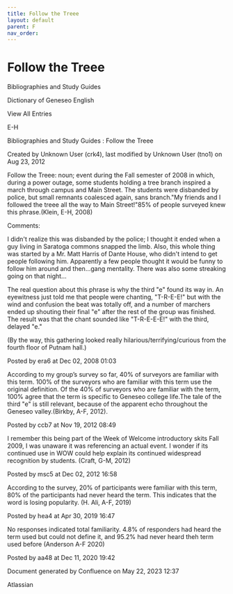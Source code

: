 ```yaml
---
title: Follow the Treee
layout: default
parent: F
nav_order:
---
```


# Follow the Treee

Bibliographies and Study Guides

Dictionary of Geneseo English

View All Entries

E-H

Bibliographies and Study Guides : Follow the Treee

Created by  Unknown User (crk4), last modified by  Unknown User (tno1) on Aug 23, 2012

Follow the Treee: noun; event during the Fall semester of 2008 in which, during a power outage, some students holding a tree branch inspired a march through campus and Main Street. The students were disbanded by police, but small remnants coalesced again, sans branch.&quot;My friends and I followed the treee all the way to Main Street!&quot;85% of people surveyed knew this phrase.(Klein, E-H, 2008)

Comments:

I didn't realize this was disbanded by the police; I thought it ended when a guy living in Saratoga commons snapped the limb. Also, this whole thing was started by a Mr. Matt Harris of Dante House, who didn't intend to get people following him. Apparently a few people thought it would be funny to follow him around and then...gang mentality. There was also some streaking going on that night...

The real question about this phrase is why the third &quot;e&quot; found its way in. An eyewitness just told me that people were chanting, &quot;T-R-E-E!&quot; but with the wind and confusion the beat was totally off, and a number of marchers ended up shouting their final &quot;e&quot; after the rest of the group was finished. The result was that the chant sounded like &quot;T-R-E-E-E!&quot; with the third, delayed &quot;e.&quot;

(By the way, this gathering looked really hilarious/terrifying/curious from the fourth floor of Putnam hall.)

Posted by era6 at Dec 02, 2008 01:03

According to my group’s survey so far, 40% of surveyors are familiar with this term. 100% of the surveyors who are familiar with this term use the original definition. Of the 40% of surveyors who are familiar with the term, 100% agree that the term is specific to Geneseo college life.The tale of the third &quot;e&quot; is still relevant, because of the apparent echo throughout the Geneseo valley.(Birkby, A-F, 2012).  

Posted by ccb7 at Nov 19, 2012 08:49

I remember this being part of the Week of Welcome introductory skits Fall 2009, I was unaware it was referencing an actual event. I wonder if its continued use in WOW could help explain its continued widespread recognition by students. (Craft, G-M, 2012)

Posted by msc5 at Dec 02, 2012 16:58

According to the survey, 20% of participants were familiar with this term, 80% of the participants had never heard the term. This indicates that the word is losing popularity. (H. Ali, A-F, 2019)

Posted by hea4 at Apr 30, 2019 16:47

No responses indicated total familiarity. 4.8% of responders had heard the term used but could not define it, and 95.2% had never heard theh term used before (Anderson A-F 2020)

Posted by aa48 at Dec 11, 2020 19:42

Document generated by Confluence on May 22, 2023 12:37

Atlassian
